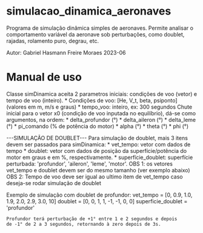# simulacao_dinamica_aeronaves
Programa de simulação dinâmica simples de aeronaves. Permite analisar o comportamento variável da aeronave sob perturbações, como doublet, rajadas, rolamento puro, degrau, etc.

Autor: Gabriel Hasmann Freire Moraes
2023-06


# Manual de uso
Classe simDinamica aceita 2 parametros iniciais: condições de voo (vetor) e tempo de voo (inteiro).
    * Condições de voo: [He, V_t, beta, psiponto] (valores em m, m/s e graus)
    * tempo_voo: inteiro, ex: 300 segundos
Chute inicial para o vetor x0 (condição de voo inputada no equilíbrio), dá-se como argumentos, na ordem:
    * delta_profundor (°)
    * delta_aileron (°)
    * delta_leme (°)
    * pi_comando (% de potência do motor)
    * alpha (°)
    * theta (°)
    * phi (°)

---SIMULAÇÃO DE DOUBLET---
    Para simulação de doublet, mais 3 itens devem ser passados para simDinamica:
    * vet_tempo: vetor com dados de tempo
    * doublet: vetor com dados de posição da superfície/potência do motor em graus e em %, respectivamente.
    * superfície_doublet: superfície perturbada: 'profundor', 'aileron', 'leme', 'motor'.
    OBS 1: os vetores vet_tempo e doublet devem ser do mesmo tamanho (ver exemplo abaixo)
    OBS 2: Tempo de voo deve ser igual ao ultimo item de vet_tempo caso deseja-se rodar simulação de doublet

Exemplo de simulação com doublet de profundor:
    vet_tempo     = [0, 0.9, 1.0, 1.9, 2.0, 2.9, 3.0, 10]
    doublet       = [0,   0,   1,   1,  -1,  -1,   0,  0]
    superficie_doublet = 'profundor'

    Profundor terá perturbação de +1° entre 1 e 2 segundos e depois
    de -1° de 2 a 3 segundos, retornando à zero depois de 3s.